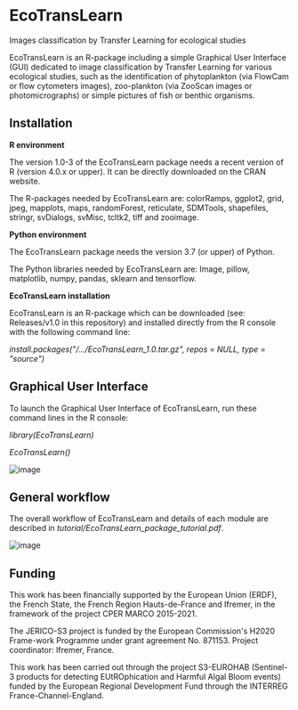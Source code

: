 # EcoTransLearn
Images classification by Transfer Learning for ecological studies

EcoTransLearn is an R-package including a simple Graphical User Interface (GUI) dedicated to image classification by Transfer Learning for various ecological studies, such as the identification of phytoplankton (via FlowCam or flow cytometers images), zoo-plankton (via ZooScan images or photomicrographs) or simple pictures of fish or benthic organisms.

## Installation

**R environment**

The version 1.0-3 of the EcoTransLearn package needs a recent version of R (version 4.0.x or upper). It can be directly downloaded on the CRAN website.

The R-packages needed by EcoTransLearn are: colorRamps, ggplot2, grid, jpeg, mapplots, maps, randomForest, reticulate, SDMTools, shapefiles, stringr, svDialogs, svMisc, tcltk2, tiff and zooimage.

**Python environment**

The EcoTransLearn package needs the version 3.7 (or upper) of Python.

The Python libraries needed by EcoTransLearn are: Image, pillow, matplotlib, numpy, pandas, sklearn and tensorflow.

**EcoTransLearn installation**

EcoTransLearn is an R-package which can be downloaded (see: Releases/v1.0 in this repository) and installed directly from the R console with the following command line: 

*install.packages("/.../EcoTransLearn_1.0.tar.gz", repos = NULL, type = "source")*

## Graphical User Interface

To launch the Graphical User Interface of EcoTransLearn, run these command lines in the R console:

*library(EcoTransLearn)*

*EcoTransLearn()*

![image](https://user-images.githubusercontent.com/104447521/178229132-b9f46d4e-7164-49d4-b376-870c5dc7077a.png)

## General workflow

The overall workflow of EcoTransLearn and details of each module are described in *tutorial/EcoTransLearn_package_tutorial.pdf*.

![image](https://user-images.githubusercontent.com/104447521/178229386-406f1266-6126-4845-a4bc-46482f9f246e.png)

## Funding

This work has been financially supported by the European Union (ERDF), the French State, the French Region Hauts-de-France and Ifremer, in the framework of the project CPER MARCO 2015-2021.

The JERICO-S3 project is funded by the European Commission's H2020 Frame-work Programme under grant agreement No. 871153. Project coordinator: Ifremer, France.

This work has been carried out through the project S3-EUROHAB (Sentinel-3 products for detecting EUtROphication and Harmful Algal Bloom events) funded by the European Regional Development Fund through the INTERREG France-Channel-England.

